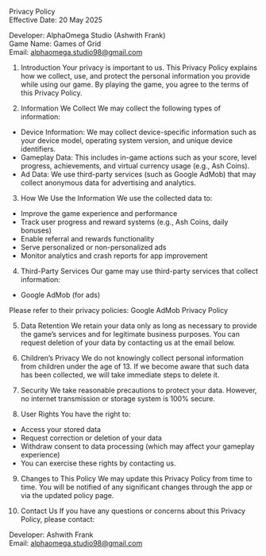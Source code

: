 Privacy Policy <br>
Effective Date: 20 May 2025

Developer: AlphaOmega Studio (Ashwith Frank) <br>
Game Name: Games of Grid <br>
Email: alphaomega.studio98@gmail.com <br>

1. Introduction
Your privacy is important to us. This Privacy Policy explains how we collect, use, and protect the personal information you provide while using our game. By playing the game, you agree to the terms of this Privacy Policy.

2. Information We Collect
We may collect the following types of information:
* Device Information: We may collect device-specific information such as your device model, operating system version, and unique device identifiers.
* Gameplay Data: This includes in-game actions such as your score, level progress, achievements, and virtual currency usage (e.g., Ash Coins).
* Ad Data: We use third-party services (such as Google AdMob) that may collect anonymous data for advertising and analytics.

3. How We Use the Information
We use the collected data to:
* Improve the game experience and performance
* Track user progress and reward systems (e.g., Ash Coins, daily bonuses)
* Enable referral and rewards functionality
* Serve personalized or non-personalized ads
* Monitor analytics and crash reports for app improvement

4. Third-Party Services
Our game may use third-party services that collect information:
* Google AdMob (for ads)
  
Please refer to their privacy policies:
Google AdMob Privacy Policy

5. Data Retention
We retain your data only as long as necessary to provide the game’s services and for legitimate business purposes. You can request deletion of your data by contacting us at the email below.

6. Children’s Privacy
We do not knowingly collect personal information from children under the age of 13. If we become aware that such data has been collected, we will take immediate steps to delete it.

7. Security
We take reasonable precautions to protect your data. However, no internet transmission or storage system is 100% secure.

8. User Rights
You have the right to:
* Access your stored data
* Request correction or deletion of your data
* Withdraw consent to data processing (which may affect your gameplay experience)
* You can exercise these rights by contacting us.

9. Changes to This Policy
We may update this Privacy Policy from time to time. You will be notified of any significant changes through the app or via the updated policy page.

10. Contact Us
If you have any questions or concerns about this Privacy Policy, please contact:

Developer: Ashwith Frank <br>
Email: alphaomega.studio98@gmail.com
